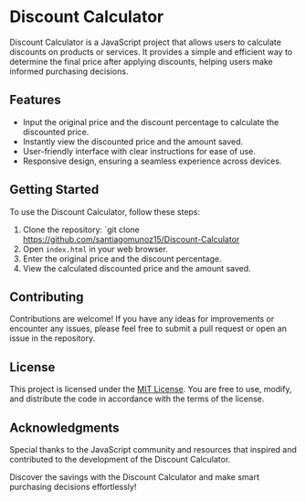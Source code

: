 # Discount Calculator

Discount Calculator is a JavaScript project that allows users to calculate discounts on products or services. It provides a simple and efficient way to determine the final price after applying discounts, helping users make informed purchasing decisions.

## Features

- Input the original price and the discount percentage to calculate the discounted price.
- Instantly view the discounted price and the amount saved.
- User-friendly interface with clear instructions for ease of use.
- Responsive design, ensuring a seamless experience across devices.

## Getting Started

To use the Discount Calculator, follow these steps:

1. Clone the repository: `git clone https://github.com/santiagomunoz15/Discount-Calculator
2. Open `index.html` in your web browser.
3. Enter the original price and the discount percentage.
4. View the calculated discounted price and the amount saved.

## Contributing

Contributions are welcome! If you have any ideas for improvements or encounter any issues, please feel free to submit a pull request or open an issue in the repository.

## License

This project is licensed under the [MIT License](LICENSE). You are free to use, modify, and distribute the code in accordance with the terms of the license.

## Acknowledgments

Special thanks to the JavaScript community and resources that inspired and contributed to the development of the Discount Calculator.

Discover the savings with the Discount Calculator and make smart purchasing decisions effortlessly!
